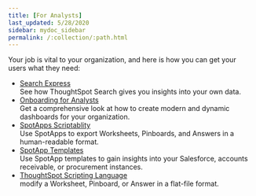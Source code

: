 ```yaml
---
title: [For Analysts]
last_updated: 5/28/2020
sidebar: mydoc_sidebar
permalink: /:collection/:path.html
---
```


Your job is vital to your organization, and here is how you can get your users what they need:

<ul>
<li><a href="search-express.html">Search Express</a><br>See how ThoughtSpot Search gives you insights into your own data.</li>
<li><a href="analyst-onboarding.html">Onboarding for Analysts</a><br>Get a comprehensive look at how to create modern and dynamic dashboards for your organization.</li>
<li><a href="scriptability.html">SpotApps Scriptablity</a><br>Use SpotApps to export Worksheets, Pinboards, and Answers in a human-readable format.</li>
<li><a href="app-templates.html">SpotApp Templates</a><br>Use SpotApp templates to gain insights into your Salesforce, accounts receivable, or procurement instances.</li>
<li><a href="app-templates.html">ThoughtSpot Scripting Language</a><br>modify a Worksheet, Pinboard, or Answer in a flat-file format.</li>
</ul>
